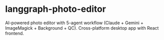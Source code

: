 # langgraph-photo-editor
AI-powered photo editor with 5-agent workflow (Claude + Gemini + ImageMagick + Background + QC). Cross-platform desktop app with React frontend.
